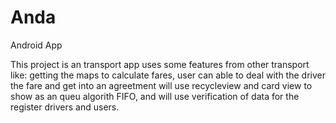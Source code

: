 # Anda
Android App

This project is an transport app uses some features from other transport like: getting the maps to calculate
fares, user can able to deal with the driver the fare and get into an agreetment will use recycleview and 
card view to show as an queu algorith FIFO, and will use verification of data for the register drivers and
users. 
